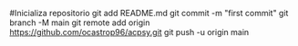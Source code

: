 #Inicializa repositorio
git add README.md
git commit -m "first commit"
git branch -M main
git remote add origin https://github.com/ocastrop96/acpsy.git
git push -u origin main